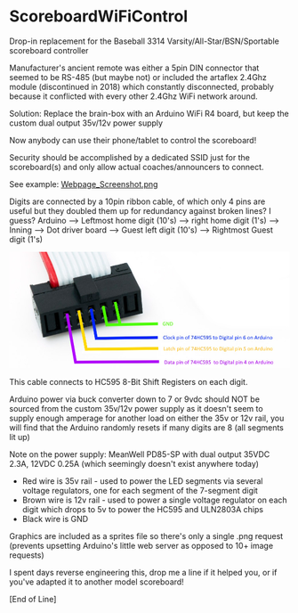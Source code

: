# ScoreboardWiFiControl
Drop-in replacement for the Baseball 3314 Varsity/All-Star/BSN/Sportable scoreboard controller

Manufacturer's ancient remote was either a 5pin DIN connector that seemed to be RS-485 (but maybe not) or included the artaflex 2.4Ghz module (discontinued in 2018) which constantly disconnected, probably because it conflicted with every other 2.4Ghz WiFi network around.

Solution: Replace the brain-box with an Arduino WiFi R4 board, but keep the custom dual output 35v/12v power supply

Now anybody can use their phone/tablet to control the scoreboard!

Security should be accomplished by a dedicated SSID just for the scoreboard(s) and only allow actual coaches/announcers to connect.

See example: [Webpage_Screenshot.png](https://github.com/JPMakesStuff/ScoreboardWiFiControl/blob/main/Webpage_Screenshot.png)

Digits are connected by a 10pin ribbon cable, of which only 4 pins are useful but they doubled them up for redundancy against broken lines? I guess?
Arduino --> Leftmost home digit (10's) --> right home digit (1's) --> Inning --> Dot driver board --> Guest left digit (10's) --> Rightmost Guest digit (1's)

![10pin connector](https://github.com/JPMakesStuff/ScoreboardWiFiControl/blob/main/10pin_ribbon_cable.jpg?raw=true)

This cable connects to HC595 8-Bit Shift Registers on each digit.

Arduino power via buck converter down to 7 or 9vdc should NOT be sourced from the custom 35v/12v power supply as it doesn't seem to supply enough amperage for another load on either the 35v or 12v rail, you will find that the Arduino randomly resets if many digits are 8 (all segments lit up)

Note on the power supply: MeanWell PD85-SP with dual output 35VDC 2.3A, 12VDC 0.25A (which seemingly doesn't exist anywhere today)
 - Red wire is 35v rail - used to power the LED segments via several voltage regulators, one for each segment of the 7-segment digit
 - Brown wire is 12v rail - used to power a single voltage regulator on each digit which drops to 5v to power the HC595 and ULN2803A chips
 - Black wire is GND

Graphics are included as a sprites file so there's only a single .png request (prevents upsetting Arduino's little web server as opposed to 10+ image requests)

I spent days reverse engineering this, drop me a line if it helped you, or if you've adapted it to another model scoreboard!

[End of Line]

